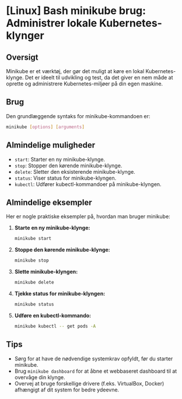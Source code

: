 # [Linux] Bash minikube brug: Administrer lokale Kubernetes-klynger

## Oversigt
Minikube er et værktøj, der gør det muligt at køre en lokal Kubernetes-klynge. Det er ideelt til udvikling og test, da det giver en nem måde at oprette og administrere Kubernetes-miljøer på din egen maskine.

## Brug
Den grundlæggende syntaks for minikube-kommandoen er:

```bash
minikube [options] [arguments]
```

## Almindelige muligheder
- `start`: Starter en ny minikube-klynge.
- `stop`: Stopper den kørende minikube-klynge.
- `delete`: Sletter den eksisterende minikube-klynge.
- `status`: Viser status for minikube-klyngen.
- `kubectl`: Udfører kubectl-kommandoer på minikube-klyngen.

## Almindelige eksempler
Her er nogle praktiske eksempler på, hvordan man bruger minikube:

1. **Starte en ny minikube-klynge:**
   ```bash
   minikube start
   ```

2. **Stoppe den kørende minikube-klynge:**
   ```bash
   minikube stop
   ```

3. **Slette minikube-klyngen:**
   ```bash
   minikube delete
   ```

4. **Tjekke status for minikube-klyngen:**
   ```bash
   minikube status
   ```

5. **Udføre en kubectl-kommando:**
   ```bash
   minikube kubectl -- get pods -A
   ```

## Tips
- Sørg for at have de nødvendige systemkrav opfyldt, før du starter minikube.
- Brug `minikube dashboard` for at åbne et webbaseret dashboard til at overvåge din klynge.
- Overvej at bruge forskellige drivere (f.eks. VirtualBox, Docker) afhængigt af dit system for bedre ydeevne.